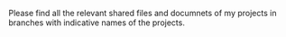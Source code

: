 Please find all the relevant shared files and documnets of my projects in branches with indicative names of the projects. 
